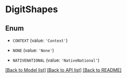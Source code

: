 # DigitShapes


## Enum

* `CONTEXT` (value: `'Context'`)

* `NONE` (value: `'None'`)

* `NATIVENATIONAL` (value: `'NativeNational'`)

[[Back to Model list]](../README.md#documentation-for-models) [[Back to API list]](../README.md#documentation-for-api-endpoints) [[Back to README]](../README.md)


